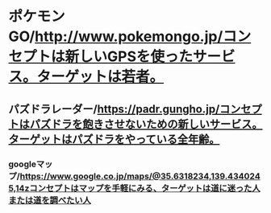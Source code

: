 # ポケモンGO/http://www.pokemongo.jp/コンセプトは新しいGPSを使ったサービス。ターゲットは若者。
## パズドラレーダー/https://padr.gungho.jp/コンセプトはパズドラを飽きさせないための新しいサービス。ターゲットはパズドラをやっている全年齢。
### googleマップ/https://www.google.co.jp/maps/@35.6318234,139.4340245,14zコンセプトはマップを手軽にみる、ターゲットは道に迷った人または道を調べたい人
